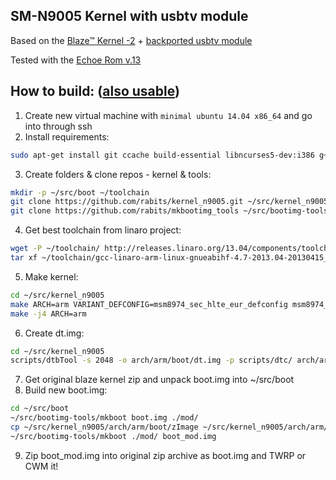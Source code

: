 SM-N9005 Kernel with usbtv module
---------------------------------

Based on the [Blaze™ Kernel -2](http://forum.xda-developers.com/showthread.php?t=2758405) + [backported usbtv module](https://github.com/mwelchuk/usbtv)

Tested with the [Echoe Rom v.13](http://forum.xda-developers.com/showthread.php?t=2495688)

## How to build: ([also usable](http://forum.xda-developers.com/showthread.php?t=2583732))
1. Create new virtual machine with `minimal ubuntu 14.04 x86_64` and go into through ssh
2. Install requirements:

  ```sh
  sudo apt-get install git ccache build-essential libncurses5-dev:i386 g++-multilib zlib1g-dev:i386 libreadline6-dev:i386 lzop
  ```
3. Create folders & clone repos - kernel & tools:

  ```sh
  mkdir -p ~/src/boot ~/toolchain
  git clone https://github.com/rabits/kernel_n9005.git ~/src/kernel_n9005
  git clone https://github.com/rabits/mkbootimg_tools ~/src/bootimg-tools
  ```
4. Get best toolchain from linaro project:

  ```sh
  wget -P ~/toolchain/ http://releases.linaro.org/13.04/components/toolchain/binaries/gcc-linaro-arm-linux-gnueabihf-4.7-2013.04-20130415_linux.tar.bz2
  tar xf ~/toolchain/gcc-linaro-arm-linux-gnueabihf-4.7-2013.04-20130415_linux.tar.bz2 -C ~/toolchain/
  ```
5. Make kernel:

  ```sh
  cd ~/src/kernel_n9005
  make ARCH=arm VARIANT_DEFCONFIG=msm8974_sec_hlte_eur_defconfig msm8974_sec_defconfig SELINUX_DEFCONFIG=selinux_defconfig CONFIG_CROSS_COMPILE=$HOME/toolchain/gcc-linaro-arm-linux-gnueabihf-4.7-2013.04-20130415_linux/bin/arm-linux-gnueabihf-
  make -j4 ARCH=arm
  ```
6. Create dt.img:

  ```sh
  cd ~/src/kernel_n9005
  scripts/dtbTool -s 2048 -o arch/arm/boot/dt.img -p scripts/dtc/ arch/arm/boot/
  ```
7. Get original blaze kernel zip and unpack boot.img into ~/src/boot
8. Build new boot.img:

  ```sh
  cd ~/src/boot
  ~/src/bootimg-tools/mkboot boot.img ./mod/
  cp ~/src/kernel_n9005/arch/arm/boot/zImage ~/src/kernel_n9005/arch/arm/boot/dt.img ./mod/
  ~/src/bootimg-tools/mkboot ./mod/ boot_mod.img
  ```
9. Zip boot_mod.img into original zip archive as boot.img and TWRP or CWM it!
